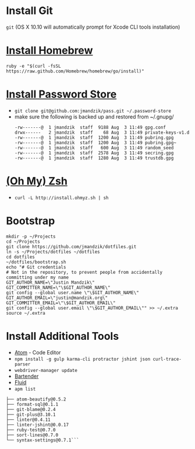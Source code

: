 Install Git
===========
`git` (OS X 10.10 will automatically prompt for Xcode CLI tools installation)

[Install Homebrew](http://brew.sh)
================
`ruby -e "$(curl -fsSL https://raw.github.com/Homebrew/homebrew/go/install)"`

[Install Password Store](http://www.passwordstore.org)
======================
* `git clone git@github.com:jmandzik/pass.git ~/.password-store`
* make sure the following is backed up and restored from ~/.gnupg/
  ```
  -rw-------@  1 jmandzik  staff  9188 Aug  3 11:49 gpg.conf
  drwx------   2 jmandzik  staff    68 Aug  3 11:49 private-keys-v1.d
  -rw-------@  1 jmandzik  staff  1200 Aug  3 11:49 pubring.gpg
  -rw-------@  1 jmandzik  staff  1200 Aug  3 11:49 pubring.gpg~
  -rw-------@  1 jmandzik  staff   600 Aug  3 11:49 random_seed
  -rw-------@  1 jmandzik  staff  2578 Aug  3 11:49 secring.gpg
  -rw-------@  1 jmandzik  staff  1280 Aug  3 11:49 trustdb.gpg
  ```

[(Oh My) Zsh](https://github.com/robbyrussell/oh-my-zsh)
==============
* `curl -L http://install.ohmyz.sh | sh`

Bootstrap
=============
```
mkdir -p ~/Projects
cd ~/Projects
git clone https://github.com/jmandzik/dotfiles.git
ln -s ~/Projects/dotfiles ~/dotfiles
cd dotfiles
~/dotfiles/bootstrap.sh
echo "# Git credentials
# Not in the repository, to prevent people from accidentally committing under my name
GIT_AUTHOR_NAME=\"Justin Mandzik\"
GIT_COMMITTER_NAME=\"\$GIT_AUTHOR_NAME\"
git config --global user.name \"\$GIT_AUTHOR_NAME\"
GIT_AUTHOR_EMAIL=\"justin@mandzik.org\"
GIT_COMMITTER_EMAIL=\"\$GIT_AUTHOR_EMAIL\"
git config --global user.email \"\$GIT_AUTHOR_EMAIL\"" >> ~/.extra
source ~/.extra
```

Install Additional Tools
=================

* [Atom](https://github.com/atom/atom/releases/latest) - Code Editor
* `npm install -g gulp karma-cli protractor jshint json curl-trace-parser`
* `webdriver-manager update`
* [Bartender](http://www.macbartender.com)
* [Fluid](http://fluidapp.com)
* `apm list` 
```
├── atom-beautify@0.5.2
├── format-sql@0.1.1
├── git-blame@0.2.4
├── git-plus@3.10.1
├── linter@0.4.11
├── linter-jshint@0.0.17
├── ruby-test@0.7.0
├── sort-lines@0.7.0
└── syntax-settings@0.7.1```

